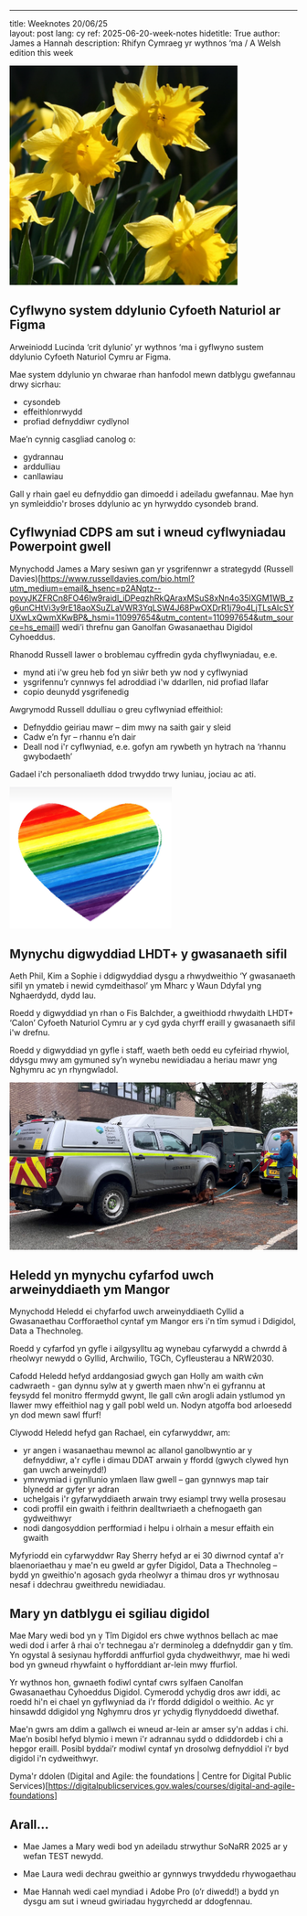 --- 
title: Weeknotes 20/06/25  
layout: post 
lang: cy
ref: 2025-06-20-week-notes 
hidetitle: True 
author: James a Hannah
description:  Rhifyn Cymraeg yr wythnos ‘ma / A Welsh edition this week

![a group of yellow daffodils](https://github.com/nrw-digital/week-notes/blob/main/daffodils.png?raw=true)

## Cyflwyno system ddylunio Cyfoeth Naturiol ar Figma 

Arweiniodd Lucinda ‘crit dylunio’ yr wythnos ‘ma i gyflwyno sustem ddylunio Cyfoeth Naturiol Cymru ar Figma.

Mae system ddylunio yn chwarae rhan hanfodol mewn datblygu gwefannau drwy sicrhau:
+ cysondeb
+ effeithlonrwydd
+ profiad defnyddiwr cydlynol  

 Mae’n cynnig casgliad canolog o:
+ gydrannau
+ arddulliau
+ canllawiau  

Gall y rhain gael eu defnyddio gan dimoedd i adeiladu gwefannau. Mae hyn yn symleiddio'r broses ddylunio ac yn hyrwyddo cysondeb brand. 

## Cyflwyniad CDPS am sut i wneud cyflwyniadau Powerpoint gwell

Mynychodd James a Mary sesiwn gan yr ysgrifennwr a strategydd (Russell Davies)[https://www.russelldavies.com/bio.html?utm_medium=email&_hsenc=p2ANqtz--povyJKZFRCn8FO46Iw9raidl_iDPeqzhRkQAraxMSuS8xNn4o35lXGM1WB_zg6unCHtVi3y9rE18aoXSuZLaVWR3YqLSW4J68PwOXDrR1j79o4LjTLsAIcSYUXwLxQwmXKwBP&_hsmi=110997654&utm_content=110997654&utm_source=hs_email] wedi’i threfnu gan Ganolfan Gwasanaethau Digidol Cyhoeddus.  

Rhanodd Russell lawer o broblemau cyffredin gyda chyflwyniadau, e.e.
+ mynd ati i'w greu heb fod yn siŵr beth yw nod y cyflwyniad
+ ysgrifennu’r cynnwys fel adroddiad i'w ddarllen, nid profiad llafar
+ copio deunydd ysgrifenedig 

Awgrymodd Russell ddulliau o greu cyflwyniad effeithiol:  
+ Defnyddio geiriau mawr – dim mwy na saith gair y sleid
+ Cadw e’n fyr – rhannu e’n dair
+ Deall nod i'r cyflwyniad, e.e. gofyn am rywbeth yn hytrach na ‘rhannu gwybodaeth’ 

Gadael i'ch personaliaeth ddod trwyddo trwy luniau, jociau ac ati.

![a rainbow striped heart](https://github.com/nrw-digital/week-notes/blob/main/pride%20heart.png?raw=true)

## Mynychu digwyddiad LHDT+ y gwasanaeth sifil 

Aeth Phil, Kim a Sophie i ddigwyddiad dysgu a rhwydweithio ‘Y 	gwasanaeth sifil yn ymateb i newid cymdeithasol’ ym Mharc y Waun Ddyfal yng Nghaerdydd, dydd Iau. 

Roedd y digwyddiad yn rhan o Fis Balchder, a gweithiodd rhwydaith LHDT+ ‘Calon’ Cyfoeth Naturiol Cymru ar y cyd gyda chyrff eraill y gwasanaeth sifil i'w drefnu. 

Roedd y digwyddiad yn gyfle i staff, waeth beth oedd eu cyfeiriad rhywiol, ddysgu mwy am gymuned sy’n wynebu newidiadau a heriau mawr yng Nghymru ac yn rhyngwladol.

![a brown dog sniffing around an NRW truck](https://github.com/nrw-digital/week-notes/blob/main/images/Conservation%20dog.jpg)

## Heledd yn mynychu cyfarfod uwch arweinyddiaeth ym Mangor
 
Mynychodd Heledd ei chyfarfod uwch arweinyddiaeth Cyllid a Gwasanaethau Corfforaethol cyntaf ym Mangor ers i'n tîm symud i Ddigidol, Data a Thechnoleg.
 
Roedd y cyfarfod yn gyfle i ailgysylltu ag wynebau cyfarwydd a chwrdd â rheolwyr newydd o Gyllid, Archwilio, TGCh, Cyfleusterau a NRW2030.
 
Cafodd Heledd hefyd arddangosiad gwych gan Holly am waith cŵn cadwraeth - gan dynnu sylw at y gwerth maen nhw'n ei gyfrannu at feysydd fel monitro ffermydd gwynt, lle gall cŵn arogli adain ystlumod yn llawer mwy effeithiol nag y gall pobl weld un. Nodyn atgoffa bod arloesedd yn dod mewn sawl ffurf! 
 
Clywodd Heledd hefyd gan Rachael, ein cyfarwyddwr, am:
+ yr angen i wasanaethau mewnol ac allanol ganolbwyntio ar y defnyddiwr, a'r cyfle i dimau DDAT arwain y ffordd (gwych clywed hyn gan uwch arweinydd!)
+ ymrwymiad i gynllunio ymlaen llaw gwell – gan gynnwys map tair blynedd ar gyfer yr adran
+ uchelgais i'r gyfarwyddiaeth arwain trwy esiampl trwy wella prosesau
+ codi proffil ein gwaith i feithrin dealltwriaeth a chefnogaeth gan gydweithwyr
+ nodi dangosyddion perfformiad i helpu i olrhain a mesur effaith ein gwaith 

Myfyriodd ein cyfarwyddwr Ray Sherry hefyd ar ei 30 diwrnod cyntaf a'r blaenoriaethau y mae'n eu gweld ar gyfer Digidol, Data a Thechnoleg – bydd yn gweithio'n agosach gyda rheolwyr a thimau dros yr wythnosau nesaf i ddechrau gweithredu newidiadau. 

## Mary yn datblygu ei sgiliau digidol 

Mae Mary wedi bod yn y Tîm Digidol ers chwe wythnos bellach ac mae wedi dod i arfer â rhai o'r technegau a'r derminoleg a ddefnyddir gan y tîm. Yn ogystal â sesiynau hyfforddi anffurfiol gyda chydweithwyr, mae hi wedi bod yn gwneud rhywfaint o hyfforddiant ar-lein mwy ffurfiol. 
 
Yr wythnos hon, gwnaeth fodiwl cyntaf cwrs sylfaen Canolfan Gwasanaethau Cyhoeddus Digidol. Cymerodd ychydig dros awr iddi, ac roedd hi'n ei chael yn gyflwyniad da i'r ffordd ddigidol o weithio. Ac yr hinsawdd ddigidol yng Nghymru dros yr ychydig flynyddoedd diwethaf. 
 
Mae'n gwrs am ddim a gallwch ei wneud ar-lein ar amser sy'n addas i chi. Mae’n bosibl hefyd blymio i mewn i'r adrannau sydd o ddiddordeb i chi a hepgor eraill. Posibl byddai’r modiwl cyntaf yn drosolwg defnyddiol i'r byd digidol i'n cydweithwyr.  

Dyma'r ddolen (Digital and Agile: the foundations | Centre for Digital Public Services)[https://digitalpublicservices.gov.wales/courses/digital-and-agile-foundations]

## Arall...

+ Mae James a Mary wedi bod yn adeiladu strwythur SoNaRR 2025 ar y wefan TEST newydd.  

+ Mae Laura wedi dechrau gweithio ar gynnwys trwyddedu rhywogaethau 

+ Mae Hannah wedi cael myndiad i Adobe Pro (o’r diwedd!) a bydd yn dysgu am sut i wneud gwiriadau hygyrchedd ar ddogfennau.
